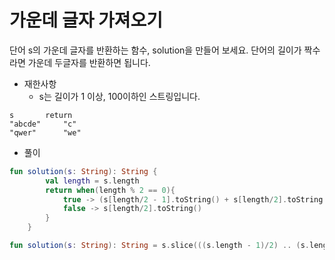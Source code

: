 # 가운데 글자 가져오기
단어 s의 가운데 글자를 반환하는 함수, solution을 만들어 보세요. 단어의 길이가 짝수라면 가운데 두글자를 반환하면 됩니다.   
   
+ 재한사항
	+ s는 길이가 1 이상, 100이하인 스트링입니다.
```
s		return
"abcde"		"c"
"qwer"		"we"
```
   
+ 풀이
```kotlin
fun solution(s: String): String {
        val length = s.length
        return when(length % 2 == 0){
            true -> (s[length/2 - 1].toString() + s[length/2].toString())
            false -> s[length/2].toString()
        }
    }
```
```kotlin
fun solution(s: String): String = s.slice(((s.length - 1)/2) .. (s.length / 2))
```